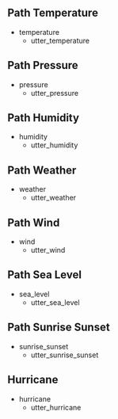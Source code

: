 ## Path Temperature
* temperature
    - utter_temperature

## Path Pressure
* pressure
    - utter_pressure

## Path Humidity
* humidity
    - utter_humidity

## Path Weather
* weather
    - utter_weather

## Path Wind
* wind
    - utter_wind

## Path Sea Level
* sea_level 
    - utter_sea_level

## Path Sunrise Sunset
* sunrise_sunset
    - utter_sunrise_sunset

## Hurricane
* hurricane
    - utter_hurricane

